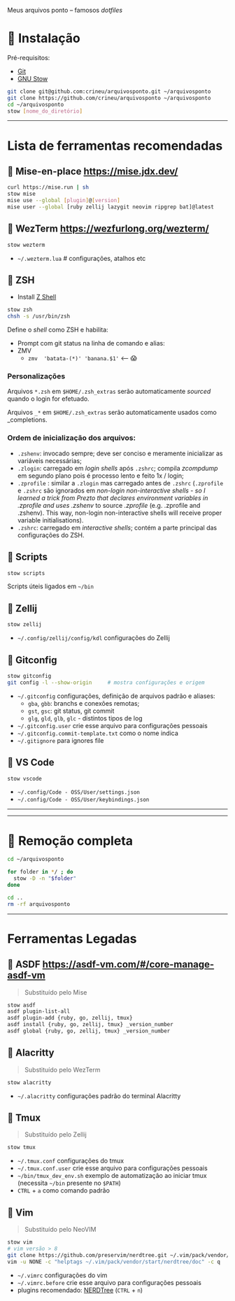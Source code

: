 Meus arquivos ponto – famosos _dotfiles_

# :rocket: Instalação

Pré-requisitos:
* [Git](https://git-scm.com/)
* [GNU Stow](https://www.gnu.org/software/stow/)

```bash
git clone git@github.com:crineu/arquivosponto.git ~/arquivosponto
git clone https://github.com/crineu/arquivosponto ~/arquivosponto
cd ~/arquivosponto
stow [nome_do_diretório]
```

---

# Lista de ferramentas recomendadas

## :hammer: Mise-en-place https://mise.jdx.dev/

```bash
curl https://mise.run | sh
stow mise
mise use --global [plugin]@[version]
mise user --global [ruby zellij lazygit neovim ripgrep bat]@latest
```

## :hammer: WezTerm https://wezfurlong.org/wezterm/


```bash
stow wezterm
```

* `~/.wezterm.lua` # configurações, atalhos etc


## :hammer: ZSH

* Install [Z Shell](http://zsh.sourceforge.net/Doc/Release/Introduction.html)

```bash
stow zsh
chsh -s /usr/bin/zsh
```

Define o _shell_ como ZSH e habilita:

* Prompt com git status na linha de comando e alias:
* ZMV
  - `zmv  'batata-(*)' 'banana.$1'` <-- :scream:

### Personalizações

Arquivos `*.zsh` em `$HOME/.zsh_extras` serão automaticamente _sourced_ quando o login for efetuado.

Arquivos `_*` em `$HOME/.zsh_extras` serão automaticamente usados como _completions.


### Ordem de inicialização dos arquivos:

* `.zshenv`: invocado sempre; deve ser conciso e meramente inicializar as variáveis necessárias;
* `.zlogin`: carregado em _login shells_ após `.zshrc`; compila _zcompdump_ em segundo plano pois é processo lento e feito 1x / login;
* `.zprofile` : similar a `.zlogin` mas carregado antes de `.zshrc` (`.zprofile` e  `.zshrc` são ignorados em _non-login non-interactive shells - so I learned a trick from Prezto that declares environment variables in _.zprofile_ and uses .zshenv_ to source _.zprofile_ (e.g. .zprofile and .zshenv). This way, non-login non-interactive shells will receive proper variable initialisations).
* `.zshrc`: carregado em _interactive shells_; contém a parte principal das configurações do ZSH.


## :hammer: Scripts

```bash
stow scripts
```

Scripts úteis ligados em `~/bin`


## :hammer: Zellij

```bash
stow zellij
```

* `~/.config/zellij/config/kdl` configurações do Zellij


## :hammer: Gitconfig

```bash
stow gitconfig
git config -l --show-origin     # mostra configurações e origem
```

* `~/.gitconfig` configurações, definição de arquivos padrão e aliases:
  - `gba`, `gbb`: branchs e conexões remotas;
  - `gst`, `gsc`: git status, git commit
  - `glg`, `gld`, `glb`, `glc` - distintos tipos de log
* `~/.gitconfig.user` crie esse arquivo para configurações pessoais
* `~/.gitconfig.commit-template.txt` como o nome indica
* `~/.gitignore` para ignores file



## :hammer: VS Code

```bash
stow vscode
```

* `~/.config/Code - OSS/User/settings.json`
* `~/.config/Code - OSS/User/keybindings.json`



---
---

# :volcano: Remoção completa

```bash
cd ~/arquivosponto

for folder in */ ; do
  stow -D -n "$folder"
done

cd ..
rm -rf arquivosponto
```


---

# Ferramentas Legadas

## :hammer: ASDF https://asdf-vm.com/#/core-manage-asdf-vm

> Substituído pelo Mise

```bash
stow asdf
asdf plugin-list-all
asdf plugin-add {ruby, go, zellij, tmux}
asdf install {ruby, go, zellij, tmux} _version_number
asdf global {ruby, go, zellij, tmux} _version_number
```

## :hammer: Alacritty

> Substituído pelo WezTerm

```bash
stow alacritty
```

* `~/.alacritty` configurações padrão do terminal Alacritty


## :hammer: Tmux

> Substituído pelo Zellij

```bash
stow tmux
```

* `~/.tmux.conf` configurações do tmux
* `~/.tmux.conf.user` crie esse arquivo para configurações pessoais
* `~/bin/tmux_dev_env.sh` exemplo de automatização ao iniciar tmux (necessita `~/bin` presente no `$PATH`)
* `CTRL` + `a` como comando padrão


## :hammer: Vim

> Substituído pelo NeoVIM

```bash
stow vim
# vim versão > 8
git clone https://github.com/preservim/nerdtree.git ~/.vim/pack/vendor/start/nerdtree
vim -u NONE -c "helptags ~/.vim/pack/vendor/start/nerdtree/doc" -c q
```

* `~/.vimrc` configurações do vim
* `~/.vimrc.before` crie esse arquivo para configurações pessoais
* plugins recomendado: [NERDTree](https://github.com/preservim/nerdtree) (`CTRL` + `n`)
